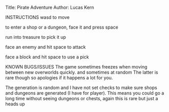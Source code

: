 Title: Pirate Adventure
Author: Lucas Kern

INSTRUCTIONS
wasd to move

to enter a shop or a dungeon, face it and press space

run into treasure to pick it up

face an enemy and hit space to attack

face a block and hit space to use a pick

KNOWN BUGS/ISSUES
The game sometimes freezes when moving between new overworlds quickly. and sometimes at random
The latter is rare though so apologies if it happens a lot for you.

The generation is random and I have not set checks to make sure shops and dungeons are generated (I have for player).
This means you could go a long time without seeing dungeons or chests, again this is rare but just a heads up
